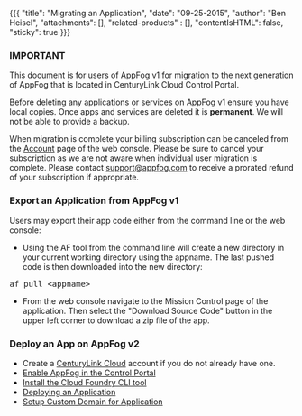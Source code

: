 {{{
  "title": "Migrating an Application",
  "date": "09-25-2015",
  "author": "Ben Heisel",
  "attachments": [],
  "related-products" : [],
  "contentIsHTML": false,
  "sticky": true
}}}

### IMPORTANT

This document is for users of AppFog v1 for migration to the next generation of AppFog that is located in CenturyLink Cloud Control Portal.

Before deleting any applications or services on AppFog v1 ensure you have local copies. Once apps and services are deleted it is **permanent**. We will not be able to provide a backup.

When migration is complete your billing subscription can be canceled from the [Account](https://console.appfog.com/#account) page of the web console. Please be sure to cancel your subscription as we are not aware when individual user migration is complete. Please contact support@appfog.com to receive a prorated refund of your subscription if appropriate.

### Export an Application from AppFog v1
Users may export their app code either from the command line or the web console:
* Using the AF tool from the command line will create a new directory in your current working directory using the appname. The last pushed code is then downloaded into the new directory:
<pre>af pull &lt;appname&gt;</pre>
* From the web console navigate to the Mission Control page of the application. Then select the "Download Source Code" button in the upper left corner to download a zip file of the app.

### Deploy an App on AppFog v2
* Create a [CenturyLink Cloud](https://www.ctl.io) account if you do not already have one.
* [Enable AppFog in the Control Portal](../AppFog/getting-started-with-appfog.md#enable-appfog-in-control-portal)
* [Install the Cloud Foundry CLI tool](../AppFog/login-using-cf-cli.md)
* [Deploying an Application](../AppFog/deploy-an-application.md)
* [Setup Custom Domain for Application](../AppFog/setup-custom-domain-for-appfog-app.md/)

